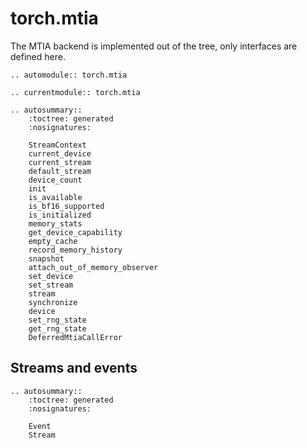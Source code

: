 # torch.mtia

The MTIA backend is implemented out of the tree, only interfaces are defined here.

```{eval-rst}
.. automodule:: torch.mtia
```

```{eval-rst}
.. currentmodule:: torch.mtia
```

```{eval-rst}
.. autosummary::
    :toctree: generated
    :nosignatures:

    StreamContext
    current_device
    current_stream
    default_stream
    device_count
    init
    is_available
    is_bf16_supported
    is_initialized
    memory_stats
    get_device_capability
    empty_cache
    record_memory_history
    snapshot
    attach_out_of_memory_observer
    set_device
    set_stream
    stream
    synchronize
    device
    set_rng_state
    get_rng_state
    DeferredMtiaCallError
```

## Streams and events

```{eval-rst}
.. autosummary::
    :toctree: generated
    :nosignatures:

    Event
    Stream
```
